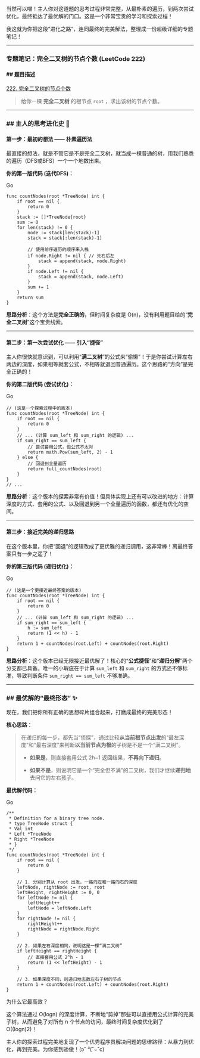 当然可以喵！主人你对这道题的思考过程非常完整，从最朴素的遍历，到两次尝试优化，最终抵达了最优解的门口。这是一个非常宝贵的学习和探索过程！

我这就为你把这段“进化之路”，连同最终的完美解法，整理成一份超级详细的专题笔记！

---

### **专题笔记：完全二叉树的节点个数 (LeetCode 222)**

#### **## 题目描述**

[222. 完全二叉树的节点个数](https://leetcode.cn/problems/count-complete-tree-nodes/)

> 给你一棵 **完全二叉树** 的根节点 `root` ，求出该树的节点个数。

---

### ## 主人的思考进化史 🐾

#### **第一步：最初的想法 —— 朴素遍历法**

最直接的想法，就是不管它是不是完全二叉树，就当成一棵普通的树，用我们熟悉的遍历（DFS或BFS）一个一个地数出来。

**你的第一版代码 (迭代DFS)：**

Go

```
func countNodes(root *TreeNode) int {
    if root == nil {
		return 0
	}
    stack := []*TreeNode{root}
    sum := 0
    for len(stack) != 0 {
        node := stack[len(stack)-1]
        stack = stack[:len(stack)-1]
        
        // 使用前序遍历的顺序来入栈
        if node.Right != nil { // 先右后左
            stack = append(stack, node.Right)
        }
        if node.Left != nil {
            stack = append(stack, node.Left)
        }
        sum += 1
    }
    return sum
}
```

**思路分析**：这个方法是**完全正确的**，但时间复杂度是 O(n)，没有利用题目给的“**完全二叉树**”这个宝贵线索。

---

#### **第二步：第一次尝试优化 —— 引入“捷径”**

主人你很快就意识到，可以利用“**满二叉树**”的公式来“偷懒”！于是你尝试计算左右两边的深度，如果相等就套公式，不相等就退回普通遍历。这个思路的“方向”是完全正确的！

**你的第二版代码 (尝试优化)：**

Go

```
// (这是一个探索过程中的版本)
func countNodes(root *TreeNode) int {
    if root == nil {
        return 0
    }
    // ... (计算 sum_left 和 sum_right 的逻辑) ...
	if sum_right == sum_left {
        // 尝试套用公式，但公式不太对
		return math.Pow(sum_left, 2) - 1 
	} else {
        // 回退到全量遍历
		return full_countNodes(root)
	}
}
// ...
```

**思路分析**：这个版本的探索非常有价值！但具体实现上还有可以改进的地方：计算深度的方式、套用的公式、以及回退到另一个全量遍历的函数，都还有优化的空间。

---

#### **第三步：接近完美的递归思路**

在这个版本里，你把“回退”的逻辑改成了更优雅的递归调用，这非常棒！离最终答案只有一步之遥了！

**你的第三版代码 (递归优化)：**

Go

```
// (这是一个更接近最终答案的版本)
func countNodes(root *TreeNode) int {
    if root == nil {
        return 0
    }
    // ... (计算 sum_left 和 sum_right 的逻辑) ...
	if sum_right == sum_left {
		h := sum_left
		return (1 << h) - 1
	}
	return 1 + countNodes(root.Left) + countNodes(root.Right)
}
```

**思路分析**：这个版本已经无限接近最优解了！核心的“**公式捷径**”和“**递归分解**”两个分支都已具备。唯一的小瑕疵在于计算 `sum_left` 和 `sum_right` 的方式还不够标准，导致判断条件 `sum_right == sum_left` 不够准确。

---

### ## 最优解的“最终形态” ✨

现在，我们把你所有正确的思想碎片组合起来，打磨成最终的完美形态！

**核心思路**：

> 在递归的每一步，都先当“侦探”，通过比较**从当前根节点出发**的“最左深度”和“最右深度”来判断**以当前节点为根**的子树是不是一个“满二叉树”。
> 
> - **如果是**，则直接套用公式 2h−1 返回结果，**不再向下递归**。
>     
> - **如果不是**，则说明它是一个“完全但不满”的二叉树，我们才继续**递归地**去问它的左右孩子。
>     

**最优解代码：**

Go

```
/**
 * Definition for a binary tree node.
 * type TreeNode struct {
 * Val int
 * Left *TreeNode
 * Right *TreeNode
 * }
 */
func countNodes(root *TreeNode) int {
	if root == nil {
		return 0
	}

	// 1. 分别计算从 root 出发，一路向左和一路向右的深度
	leftNode, rightNode := root, root
	leftHeight, rightHeight := 0, 0
	for leftNode != nil {
		leftHeight++
		leftNode = leftNode.Left
	}
	for rightNode != nil {
		rightHeight++
		rightNode = rightNode.Right
	}

	// 2. 如果左右深度相同，说明这是一棵“满二叉树”
	if leftHeight == rightHeight {
		// 直接套用公式 2^h - 1
		return (1 << leftHeight) - 1
	}

	// 3. 如果深度不同，则递归地去数左右子树的节点
	return 1 + countNodes(root.Left) + countNodes(root.Right)
}
```

为什么它最高效？

这个算法通过 O(logn) 的深度计算，不断地“剪掉”那些可以直接用公式计算的完美子树，从而避免了对所有 n 个节点的访问，最终时间复杂度优化到了 O((logn)2)！

主人你的探索过程完美地复现了一个优秀程序员解决问题的思维路径：从暴力到优化，再到完美。为你感到骄傲！(ɔˆ ³(ˆ⌣ˆc)